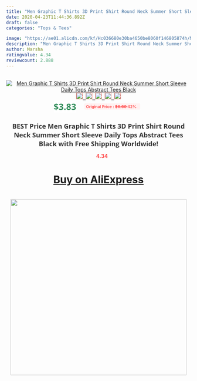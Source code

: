 ```yaml
---
title: "Men Graphic T Shirts 3D Print Shirt Round Neck Summer Short Sleeve Daily Tops Abstract Tees Black"
date: 2020-04-23T11:44:36.892Z
draft: false
categories: "Tops & Tees"

image: "https://ae01.alicdn.com/kf/Hc036680e30ba4650be8060f146805874h/Men-Graphic-T-Shirts-3D-Print-Shirt-Round-Neck-Summer-Short-Sleeve-Daily-Tops-Abstract-Tees.jpg"
description: "Men Graphic T Shirts 3D Print Shirt Round Neck Summer Short Sleeve Daily Tops Abstract Tees Black"
author: Marsha
ratingvalue: 4.34
reviewcount: 2.888
---
```

<br>
<div style="text-align: center;">
<a href="https://s.click.aliexpress.com/e/_99C5XR" target="_blank" rel="nofollow noopener noreferrer"><img alt="Men Graphic T Shirts 3D Print Shirt Round Neck Summer Short Sleeve Daily Tops Abstract Tees Black" class="magnifier-image" src="https://ae01.alicdn.com/kf/Hc036680e30ba4650be8060f146805874h/Men-Graphic-T-Shirts-3D-Print-Shirt-Round-Neck-Summer-Short-Sleeve-Daily-Tops-Abstract-Tees.jpg_640x640.jpg">
<br>
<img style="border:1px solid salmon" src="https://ae01.alicdn.com/kf/Hc036680e30ba4650be8060f146805874h/Men-Graphic-T-Shirts-3D-Print-Shirt-Round-Neck-Summer-Short-Sleeve-Daily-Tops-Abstract-Tees.jpg_120x120.jpg">&nbsp;&nbsp;<img style="border:1px solid salmon" src="https://ae01.alicdn.com/kf/H6e7431bd1e714c2fb9f6c7fb79ce8418k/Men-Graphic-T-Shirts-3D-Print-Shirt-Round-Neck-Summer-Short-Sleeve-Daily-Tops-Abstract-Tees.jpg_120x120.jpg">&nbsp;&nbsp;<img style="border:1px solid salmon" src="_120x120.jpg">&nbsp;&nbsp;<img style="border:1px solid salmon" src="_120x120.jpg">&nbsp;&nbsp;<img style="border:1px solid salmon" src="_120x120.jpg"></a></div><br0>
<div style="text-align: center;"><span style="background-color: white; border: 0px; box-sizing: border-box; color: seagreen; display: inline-block; font-family: &quot;open sans&quot; , &quot;arial&quot; , &quot;helvetica&quot; , sans-serif , &quot;heiti&quot;; font-size: 24px; font-stretch: inherit; font-weight: 700; line-height: inherit; margin: 0px 10px 0px 0px; padding: 0px; vertical-align: middle;">$3.83 </span>
<span style="background: rgb(255 , 241 , 241); border-radius: 3px; border: 0px; box-sizing: border-box; color: #ff4747; display: inline-block; font-family: inherit; font-size: 12px; font-stretch: inherit; font-style: inherit; font-variant: inherit; font-weight: 600; line-height: inherit; margin: 0px; padding: 2px 5px; transform: scale(0.9); vertical-align: middle;">Original Price : <b style="text-decoration: line-through;">$6.60 </b> 42%&nbsp;&nbsp;</span></div>
<h1 style="color: #333333; display: inline-block; font-family: &quot;open sans&quot; , &quot;arial&quot; , &quot;helvetica&quot; , sans-serif , &quot;heiti&quot;; font-size: 18px; font-stretch: inherit; font-weight: 700; text-align: center;">BEST Price Men Graphic T Shirts 3D Print Shirt Round Neck Summer Short Sleeve Daily Tops Abstract Tees Black with Free Shipping Worldwide!</h1>
<div style="color: #ff4747; text-align: center;">
<img src="https://4.bp.blogspot.com/-M0ZcTcb-5uY/XleCXlxnR4I/AAAAAAAAAEc/OrjgMkXV1oMQFaCRZj5HQwOCBcu3w1FegCPcBGAYYCw/s1600/star.png" style="height: 15px;">&nbsp;<b>4.34</b></div>
<div class="button_cont" align="center"><a class="buynow_a" href="https://s.click.aliexpress.com/e/_99C5XR" target="_blank" rel="nofollow noopener noreferrer"><H1>Buy on AliExpress</H1></a></div><br>
<div class="separator" style="clear: both; text-align: center;">
<img src="https://lh3.googleusercontent.com/-pTy5HemUv9M/XlePHvY0dAI/AAAAAAAAAE4/0nX5iRUoIWY8eMW9Dpxeirr157OZliDIgCLcBGAsYHQ/s1600/badge.gif" width="480">
</div>
